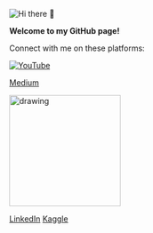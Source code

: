 ![Hi there 👋](https://res.cloudinary.com/importdata/image/upload/v1594310913/YT_Banner_rkjidf.png)


**Welcome to my GitHub page!**

Connect with me on these platforms:

[![YouTube](https://cdn.emojidex.com/emoji/xhdpi/YouTube.png "YouTube")](https://www.youtube.com/c/ImportData1) 

[Medium](https://medium.com/@importdata)

<img src="https://logo-logos.com/wp-content/uploads/2016/11/Twitter_logo_blue_bird.png" alt="drawing" width="200"/>[](https://twitter.com/ImportData1) 

[LinkedIn](https://www.linkedin.com/in/jaemin-lee-771705151/) [Kaggle](https://www.kaggle.com/importdata)
